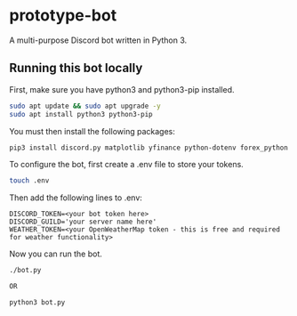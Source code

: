 # prototype-bot
A multi-purpose Discord bot written in Python 3.  
  
## Running this bot locally
First, make sure you have python3 and python3-pip installed.  
```bash
sudo apt update && sudo apt upgrade -y
sudo apt install python3 python3-pip
```

You must then install the following packages:  
```bash
pip3 install discord.py matplotlib yfinance python-dotenv forex_python pyowm yahoo_fin requests_html
```

To configure the bot, first create a .env file to store your tokens.  
```bash
touch .env
```

Then add the following lines to .env:  
```
DISCORD_TOKEN=<your bot token here>
DISCORD_GUILD='your server name here'
WEATHER_TOKEN=<your OpenWeatherMap token - this is free and required for weather functionality>
```

Now you can run the bot.  
```bash
./bot.py

OR

python3 bot.py
```
